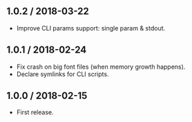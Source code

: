 1.0.2 / 2018-03-22
------------------

- Improve CLI params support: single param & stdout. 


1.0.1 / 2018-02-24
------------------

- Fix crash on big font files (when memory growth happens).
- Declare symlinks for CLI scripts.


1.0.0 / 2018-02-15
------------------

- First release.
